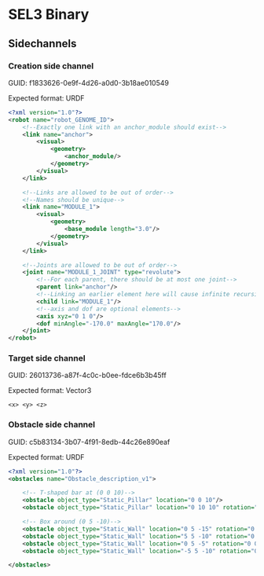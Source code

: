 # SEL3 Binary

## Sidechannels

### Creation side channel

GUID: f1833626-0e9f-4d26-a0d0-3b18ae010549

Expected format: URDF

```xml
<?xml version="1.0"?>
<robot name="robot_GENOME_ID">
    <!--Exactly one link with an anchor_module should exist-->
    <link name="anchor">
        <visual>
            <geometry>
                <anchor_module/>
            </geometry>
        </visual>
    </link>

    <!--Links are allowed to be out of order-->
    <!--Names should be unique-->
    <link name="MODULE_1">
        <visual>
            <geometry>
                <base_module length="3.0"/>
            </geometry>
        </visual>
    </link>

    <!--Joints are allowed to be out of order-->
    <joint name="MODULE_1_JOINT" type="revolute">
        <!--For each parent, there should be at most one joint-->
        <parent link="anchor"/>
        <!--Linking an earlier element here will cause infinite recursion-->
        <child link="MODULE_1"/>
        <!--axis and dof are optional elements-->
        <axis xyz="0 1 0"/>
        <dof minAngle="-170.0" maxAngle="170.0"/>
    </joint>
</robot>
```

### Target side channel

GUID: 26013736-a87f-4c0c-b0ee-fdce6b3b45ff

Expected format: Vector3

`<x> <y> <z>`

### Obstacle side channel

GUID: c5b83134-3b07-4f91-8edb-44c26e890eaf

Expected format: URDF

```xml
<?xml version="1.0"?>
<obstacles name="Obstacle_description_v1">

    <!-- T-shaped bar at (0 0 10)-->
    <obstacle object_type="Static_Pillar" location="0 0 10"/>
    <obstacle object_type="Static_Pillar" location="0 10 10" rotation="0 0 90"/>

    <!-- Box around (0 5 -10)-->
    <obstacle object_type="Static_Wall" location="0 5 -15" rotation="0 0 0"/>
    <obstacle object_type="Static_Wall" location="5 5 -10" rotation="0 90 0"/>
    <obstacle object_type="Static_Wall" location="0 5 -5" rotation="0 0 0"/>
    <obstacle object_type="Static_Wall" location="-5 5 -10" rotation="0 90 0"/>

</obstacles>
```
